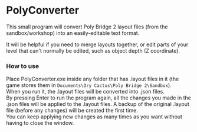 # PolyConverter

This small program will convert Poly Bridge 2 layout files (from the sandbox/workshop)
into an easily-editable text format.

It will be helpful if you need to merge layouts together, or edit parts of your level
that can't normally be edited, such as object depth (Z coordinate).


### How to use

Place PolyConverter.exe inside any folder that has .layout files in it
(the game stores them in `Documents\Dry Cactus\Poly Bridge 2\Sandbox`).  
When you run it, the .layout files will be converted into .json files.  
By pressing Enter to run the program again, all the changes you made in the .json files
will be applied to the .layout files.
A backup of the original .layout file (before any changes) will be created the first time.  
You can keep applying new changes as many times as you want without having to close the window.
    
